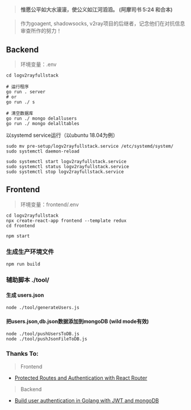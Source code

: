 > #### 惟愿公平如大水滚滚，使公义如江河滔滔。 (阿摩司书 5:24 和合本)

> 作为goagent, shadowsocks, v2ray项目的后继者，记念他们在对抗信息审查所作的努力！

## Backend

> 环境变量：.env

```
cd logv2rayfullstack

# 运行程序
go run . server 
# or 
go run ./ s

# 清空数据库
go run ./ mongo delallusers
go run ./ mongo delalltables
```

以systemd service运行（以ubuntu 18.04为例）
```
sudo mv pre-setup/logv2rayfullstack.service /etc/systemd/system/
sudo systemctl daemon-reload

sudo systemctl start logv2rayfullstack.service
sudo systemctl status logv2rayfullstack.service
sudo systemctl stop logv2rayfullstack.service
```

## Frontend

> 环境变量：frontend/.env

```
cd logv2rayfullstack
npx create-react-app frontend --template redux
cd frontend

npm start
```
### 生成生产环境文件
```
npm run build
```
### 辅助脚本 ./tool/ 
#### 生成 users.json
```
node ./tool/generateUsers.js
```
#### 把users.json,db.json数据添加到mongoDB (wild mode有效)
```
node ./tool/pushUsersToDB.js
node ./tool/pushJsonFileToDB.js
```



### Thanks To:

> Frontend

- [Protected Routes and Authentication with React Router](https://ui.dev/react-router-protected-routes-authentication/)

> Backend

- [Build user authentication in Golang with JWT and mongoDB](https://dev.to/joojodontoh/build-user-authentication-in-golang-with-jwt-and-mongodb-2igd)